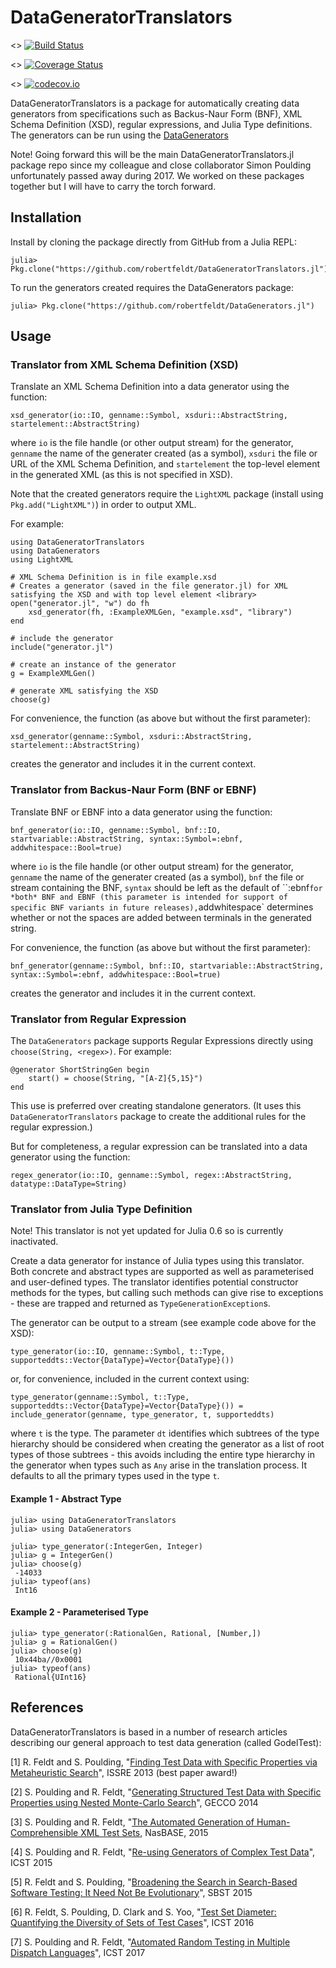 # DataGeneratorTranslators

<> [![Build Status](https://travis-ci.org/simonpoulding/DataGeneratorTranslators.jl.svg?branch=master)](https://travis-ci.org/simonpoulding/DataGeneratorTranslators.jl)

<> [![Coverage Status](https://coveralls.io/repos/simonpoulding/DataGeneratorTranslators.jl/badge.svg?branch=master&service=github)](https://coveralls.io/github/simonpoulding/DataGeneratorTranslators.jl?branch=master)

<> [![codecov.io](http://codecov.io/github/simonpoulding/DataGeneratorTranslators.jl/coverage.svg?branch=master)](http://codecov.io/github/simonpoulding/DataGeneratorTranslators.jl?branch=master)

DataGeneratorTranslators is a package for automatically creating data generators from specifications such as Backus-Naur Form (BNF), XML Schema Definition (XSD), regular expressions, and Julia Type definitions.  The generators can be run using the [DataGenerators](https://github.com/robertfeldt/DataGenerators.jl)

Note! Going forward this will be the main DataGeneratorTranslators.jl package repo since my colleague and close collaborator Simon Poulding unfortunately passed away during 2017. We worked on these packages together but I will have to carry the torch forward.

## Installation

Install by cloning the package directly from GitHub from a Julia REPL:

    julia> Pkg.clone("https://github.com/robertfeldt/DataGeneratorTranslators.jl")
	
To run the generators created requires the DataGenerators package:

    julia> Pkg.clone("https://github.com/robertfeldt/DataGenerators.jl")


## Usage 

### Translator from XML Schema Definition (XSD)

Translate an XML Schema Definition into a data generator using the function:

	xsd_generator(io::IO, genname::Symbol, xsduri::AbstractString, startelement::AbstractString)

where `io` is the file handle (or other output stream) for the generator, `genname` the name of the generater created (as a symbol), `xsduri` the file or URL of the XML Schema Definition, and `startelement` the top-level element in the generated XML (as this is not specified in XSD).

Note that the created generators require the `LightXML` package (install using `Pkg.add("LightXML")`) in order to output XML.

For example:

	using DataGeneratorTranslators
	using DataGenerators
	using LightXML
	
	# XML Schema Definition is in file example.xsd
	# Creates a generator (saved in the file generator.jl) for XML satisfying the XSD and with top level element <library>
	open("generator.jl", "w") do fh
		xsd_generator(fh, :ExampleXMLGen, "example.xsd", "library")
	end
	
	# include the generator
	include("generator.jl")
	
	# create an instance of the generator
	g = ExampleXMLGen()
	
	# generate XML satisfying the XSD
	choose(g)

For convenience, the function (as above but without the first parameter):

	xsd_generator(genname::Symbol, xsduri::AbstractString, startelement::AbstractString)

creates the generator and includes it in the current context.


### Translator from Backus-Naur Form (BNF or EBNF)

Translate BNF or EBNF into a data generator using the function:

	bnf_generator(io::IO, genname::Symbol, bnf::IO, startvariable::AbstractString, syntax::Symbol=:ebnf, addwhitespace::Bool=true)

where `io` is the file handle (or other output stream) for the generator, `genname` the name of the generater created (as a symbol), `bnf` the file or stream containing the BNF, `syntax` should be left as the default of ``:ebnf` for *both* BNF and EBNF (this parameter is intended for support of specific BNF variants in future releases), `addwhitespace` determines whether or not the spaces are added between terminals in the generated string.

For convenience, the function (as above but without the first parameter):

	bnf_generator(genname::Symbol, bnf::IO, startvariable::AbstractString, syntax::Symbol=:ebnf, addwhitespace::Bool=true)

creates the generator and includes it in the current context.


### Translator from Regular Expression

The `DataGenerators` package supports Regular Expressions directly using `choose(String, <regex>)`.  For example:

	@generator ShortStringGen begin
		start() = choose(String, "[A-Z]{5,15}")
	end

This use is preferred over creating standalone generators.  (It uses this `DataGeneratorTranslators` package to create the additional rules for the regular expression.) 

But for completeness, a regular expression can be translated into a data generator using the function:

	regex_generator(io::IO, genname::Symbol, regex::AbstractString, datatype::DataType=String)


### Translator from Julia Type Definition

Note! This translator is not yet updated for Julia 0.6 so is currently inactivated.

Create a data generator for instance of Julia types using this translator.  Both concrete and abstract types are supported as well as parameterised and user-defined types.  The translator identifies potential constructor methods for the types, but calling such methods can give rise to exceptions - these are trapped and returned as `TypeGenerationException`s.

The generator can be output to a stream (see example code above for the XSD):

	type_generator(io::IO, genname::Symbol, t::Type, supporteddts::Vector{DataType}=Vector{DataType}())

or, for convenience, included in the current context using:

	type_generator(genname::Symbol, t::Type, supporteddts::Vector{DataType}=Vector{DataType}()) = include_generator(genname, type_generator, t, supporteddts)

where `t` is the type.  The parameter `dt` identifies which subtrees of the type hierarchy should be considered when creating the generator as a list of root types of those subtrees - this avoids including the entire type hierarchy in the generator when types such as `Any` arise in the translation process.  It defaults to all the primary types used in the type `t`.


#### Example 1 - Abstract  Type

	julia> using DataGeneratorTranslators
	julia> using DataGenerators
	
	julia> type_generator(:IntegerGen, Integer)
	julia> g = IntegerGen()
	julia> choose(g)
	 -14033
	julia> typeof(ans)
	 Int16


#### Example 2 - Parameterised Type

	julia> type_generator(:RationalGen, Rational, [Number,])
	julia> g = RationalGen()
	julia> choose(g)
	 10x44ba//0x0001
	julia> typeof(ans)
	 Rational{UInt16}



## References

DataGeneratorTranslators is based in a number of research articles describing our general approach to test data generation (called GodelTest):

[1] R. Feldt and S. Poulding, "[Finding Test Data with Specific Properties via Metaheuristic Search](http://www.robertfeldt.net/publications/feldt_2013_godeltest.html)", ISSRE 2013 (best paper award!)

[2] S. Poulding and R. Feldt, "[Generating Structured Test Data with Specific Properties using Nested Monte-Carlo Search](http://www.robertfeldt.net/publications/poulding_2014_godeltest_with_nmcs.html)", GECCO 2014

[3] S. Poulding and R. Feldt, "[The Automated Generation of Human-Comprehensible XML Test Sets](http://www.simonpoulding.net/papers/nasbase_2015_preprint.pdf), NasBASE, 2015

[4] S. Poulding and R. Feldt, "[Re-using Generators of Complex Test Data](http://www.robertfeldt.net/publications/poulding_2015_reusing_generators_complex_test_data.html)", ICST 2015 

[5] R. Feldt and S. Poulding, "[Broadening the Search in Search-Based Software Testing: It Need Not Be Evolutionary](http://www.robertfeldt.net/publications/feldt_2015_broadening_the_sbst_search.html)", SBST 2015

[6] R. Feldt, S. Poulding, D. Clark and S. Yoo, "[Test Set Diameter: Quantifying the Diversity of Sets of Test Cases](http://www.robertfeldt.net/publications/feldt_2015_test_set_diameter.html)", ICST 2016

[7] S. Poulding and R. Feldt, "[Automated Random Testing in Multiple Dispatch Languages](http://www.simonpoulding.net/papers/icst_2017_preprint.pdf)", ICST 2017